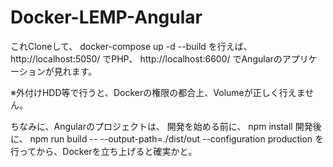 # Docker-LEMP-Angular
これCloneして、
docker-compose up -d --build
を行えば、
http://localhost:5050/
でPHP、
http://localhost:6600/
でAngularのアプリケーションが見れます。

※外付けHDD等で行うと、Dockerの権限の都合上、Volumeが正しく行えません。

ちなみに、Angularのプロジェクトは、
開発を始める前に、
npm install
開発後に、
npm run build -- --output-path=./dist/out --configuration production
を行ってから、Dockerを立ち上げると確実かと。
